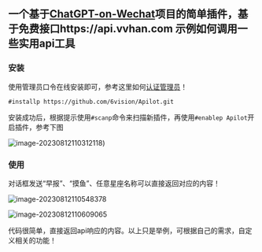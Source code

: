 ## 一个基于[ChatGPT-on-Wechat](https://github.com/zhayujie/chatgpt-on-wechat)项目的简单插件，基于免费接口https://api.vvhan.com 示例如何调用一些实用api工具

### 安装

使用管理员口令在线安装即可，参考这里如何[认证管理员](https://www.wangpc.cc/aigc/chatgpt-on-wechat_plugin/)！

```
#installp https://github.com/6vision/Apilot.git
```

安装成功后，根据提示使用`#scanp`命令来扫描新插件，再使用`#enablep Apilot`开启插件，参考下图

![image-20230812110312118](https://cdn.jsdelivr.net/gh/6vision/PicBED@latest/images/2023/08/12/539fddb2344205e137fd5933b1f5f20f-image-20230812111523205-02596d.png))

### 使用

对话框发送“早报”、“摸鱼”、任意星座名称可以直接返回对应的内容！

![image-20230812110548378](https://cdn.jsdelivr.net/gh/6vision/PicBED@latest/images/2023/08/12/227e04d5f08800ef62ea2eb080dfa751-image-20230812110548378-6198d9.png)

![image-20230812110609065](https://cdn.jsdelivr.net/gh/6vision/PicBED@latest/images/2023/08/12/534b9bc440c8ecf66d059dda793d2c72-image-20230812110609065-91a85e.png)

代码很简单，直接返回api响应的内容。以上只是举例，可根据自己的需求，自定义相关的功能！
